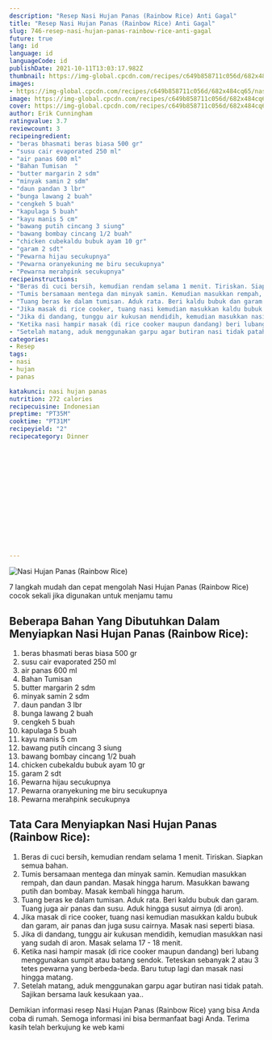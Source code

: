 ```yaml
---
description: "Resep Nasi Hujan Panas (Rainbow Rice) Anti Gagal"
title: "Resep Nasi Hujan Panas (Rainbow Rice) Anti Gagal"
slug: 746-resep-nasi-hujan-panas-rainbow-rice-anti-gagal
future: true
lang: id
language: id
languageCode: id
publishDate: 2021-10-11T13:03:17.982Z 
thumbnail: https://img-global.cpcdn.com/recipes/c649b858711c056d/682x484cq65/nasi-hujan-panas-rainbow-rice-foto-resep-utama.png
images:
- https://img-global.cpcdn.com/recipes/c649b858711c056d/682x484cq65/nasi-hujan-panas-rainbow-rice-foto-resep-utama.png
image: https://img-global.cpcdn.com/recipes/c649b858711c056d/682x484cq65/nasi-hujan-panas-rainbow-rice-foto-resep-utama.png
cover: https://img-global.cpcdn.com/recipes/c649b858711c056d/682x484cq65/nasi-hujan-panas-rainbow-rice-foto-resep-utama.png
author: Erik Cunningham
ratingvalue: 3.7
reviewcount: 3
recipeingredient:
- "beras bhasmati beras biasa 500 gr"
- "susu cair evaporated 250 ml"
- "air panas 600 ml"
- "Bahan Tumisan  "
- "butter margarin 2 sdm"
- "minyak samin 2 sdm"
- "daun pandan 3 lbr"
- "bunga lawang 2 buah"
- "cengkeh 5 buah"
- "kapulaga 5 buah"
- "kayu manis 5 cm"
- "bawang putih cincang 3 siung"
- "bawang bombay cincang 1/2 buah"
- "chicken cubekaldu bubuk ayam 10 gr"
- "garam 2 sdt"
- "Pewarna hijau secukupnya"
- "Pewarna oranyekuning me biru secukupnya"
- "Pewarna merahpink secukupnya"
recipeinstructions:
- "Beras di cuci bersih, kemudian rendam selama 1 menit. Tiriskan. Siapkan semua bahan."
- "Tumis bersamaan mentega dan minyak samin. Kemudian masukkan rempah, dan daun pandan. Masak hingga harum. Masukkan bawang putih dan bombay. Masak kembali hingga harum."
- "Tuang beras ke dalam tumisan. Aduk rata. Beri kaldu bubuk dan garam. Tuang juga air panas dan susu. Aduk hingga susut airnya (di aron)."
- "Jika masak di rice cooker, tuang nasi kemudian masukkan kaldu bubuk dan garam, air panas dan juga susu cairnya. Masak nasi seperti biasa."
- "Jika di dandang, tunggu air kukusan mendidih, kemudian masukkan nasi yang sudah di aron. Masak selama 17 - 18 menit."
- "Ketika nasi hampir masak (di rice cooker maupun dandang) beri lubang menggunakan sumpit atau batang sendok. Teteskan sebanyak 2 atau 3 tetes pewarna yang berbeda-beda. Baru tutup lagi dan masak nasi hingga matang."
- "Setelah matang, aduk menggunakan garpu agar butiran nasi tidak patah. Sajikan bersama lauk kesukaan yaa.."
categories:
- Resep
tags:
- nasi
- hujan
- panas

katakunci: nasi hujan panas 
nutrition: 272 calories
recipecuisine: Indonesian
preptime: "PT35M"
cooktime: "PT31M"
recipeyield: "2"
recipecategory: Dinner


     
    
    
    
    
    
    
    
    
    
    
      
    
---
```



![Nasi Hujan Panas (Rainbow Rice)](https://img-global.cpcdn.com/recipes/c649b858711c056d/682x484cq65/nasi-hujan-panas-rainbow-rice-foto-resep-utama.png)

7 langkah mudah dan cepat mengolah  Nasi Hujan Panas (Rainbow Rice) cocok sekali jika digunakan untuk menjamu tamu

<!--inarticleads1-->

## Beberapa Bahan Yang Dibutuhkan Dalam Menyiapkan Nasi Hujan Panas (Rainbow Rice):

1. beras bhasmati beras biasa 500 gr
1. susu cair evaporated 250 ml
1. air panas 600 ml
1. Bahan Tumisan  
1. butter margarin 2 sdm
1. minyak samin 2 sdm
1. daun pandan 3 lbr
1. bunga lawang 2 buah
1. cengkeh 5 buah
1. kapulaga 5 buah
1. kayu manis 5 cm
1. bawang putih cincang 3 siung
1. bawang bombay cincang 1/2 buah
1. chicken cubekaldu bubuk ayam 10 gr
1. garam 2 sdt
1. Pewarna hijau secukupnya
1. Pewarna oranyekuning me biru secukupnya
1. Pewarna merahpink secukupnya



<!--inarticleads2-->

## Tata Cara Menyiapkan Nasi Hujan Panas (Rainbow Rice):

1. Beras di cuci bersih, kemudian rendam selama 1 menit. Tiriskan. Siapkan semua bahan.
1. Tumis bersamaan mentega dan minyak samin. Kemudian masukkan rempah, dan daun pandan. Masak hingga harum. Masukkan bawang putih dan bombay. Masak kembali hingga harum.
1. Tuang beras ke dalam tumisan. Aduk rata. Beri kaldu bubuk dan garam. Tuang juga air panas dan susu. Aduk hingga susut airnya (di aron).
1. Jika masak di rice cooker, tuang nasi kemudian masukkan kaldu bubuk dan garam, air panas dan juga susu cairnya. Masak nasi seperti biasa.
1. Jika di dandang, tunggu air kukusan mendidih, kemudian masukkan nasi yang sudah di aron. Masak selama 17 - 18 menit.
1. Ketika nasi hampir masak (di rice cooker maupun dandang) beri lubang menggunakan sumpit atau batang sendok. Teteskan sebanyak 2 atau 3 tetes pewarna yang berbeda-beda. Baru tutup lagi dan masak nasi hingga matang.
1. Setelah matang, aduk menggunakan garpu agar butiran nasi tidak patah. Sajikan bersama lauk kesukaan yaa..




Demikian informasi  resep Nasi Hujan Panas (Rainbow Rice)   yang bisa Anda coba di rumah. Semoga informasi ini bisa bermanfaat bagi Anda. Terima kasih telah berkujung ke web kami
